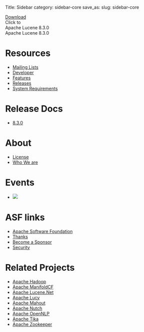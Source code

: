 Title: Sidebar
category: sidebar-core
save_as:
slug: sidebar-core

<div class="button-wrapper">
  <div class="button-green">
    <a href="downloads.html">Download</a>
    <div class="flap top">Click to</div>
    <div class="flap bottom">Apache Lucene 8.3.0</div>
  </div>
  <div class="download-desc">Apache Lucene 8.3.0</div>
</div>

# Resources
- [Mailing Lists](discussion.html)
- [Developer](developer.html)
- [Features](features.html)
- [Releases](downloads.html)
- [System Requirements](systemreqs.html)

# Release Docs

- [8.3.0](./8_3_0/index.html)

# About
- [License](https://www.apache.org/licenses/)
- [Who We are](../whoweare.html)

# Events

- <a  href="https://www.apache.org/events/current-event.html" target="_blank"><img src="https://www.apache.org/events/current-event-125x125.png"/></a>

# ASF links
- [Apache Software Foundation](http://www.apache.org)
- [Thanks](http://www.apache.org/foundation/thanks.html)
- [Become a Sponsor](http://www.apache.org/foundation/sponsorship.html)
- [Security](http://www.apache.org/security/)

# Related Projects
- [Apache Hadoop](http://hadoop.apache.org)
- [Apache ManifoldCF](http://manifoldcf.apache.org/)
- [Apache Lucene.Net](http://lucenenet.apache.org/)
- [Apache Lucy](http://lucy.apache.org/)
- [Apache Mahout](http://mahout.apache.org)
- [Apache Nutch](http://nutch.apache.org)
- [Apache OpenNLP](http://opennlp.apache.org/)
- [Apache Tika](http://tika.apache.org)
- [Apache Zookeeper](http://zookeeper.apache.org)


<div class="status">
  <!-- No SVN anymore; TODO: how to do Git? INFRA does not have a plugin!
  <div id="svn"></div>
  -->
</div>
